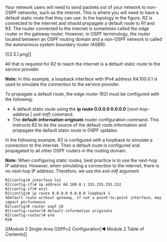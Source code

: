 Your network users will need to send packets out of your network to non-OSPF networks, such as the internet. This is where you will need to have a default static route that they can use. In the topology in the figure, R2 is connected to the internet and should propagate a default route to R1 and R3. The router connected to the internet is sometimes called the edge router or the gateway router. However, in OSPF terminology, the router located between an OSPF routing domain and a non-OSPF network is called the autonomous system boundary router (ASBR).

![[2.5.1.png]]

All that is required for R2 to reach the internet is a default static route to the service provider.

**Note:** In this example, a loopback interface with IPv4 address 64.100.0.1 is used to simulate the connection to the service provider.

To propagate a default route, the edge router (R2) must be configured with the following:

- A default static route using the **ip route 0.0.0.0 0.0.0.0** [_next-hop-address_ | _exit-intf_] command.
- The **default-information originate** router configuration command. This instructs R2 to be the source of the default route information and propagate the default static route in OSPF updates.

In the following example, R2 is configured with a loopback to simulate a connection to the internet. Then a default route is configured and propagated to all other OSPF routers in the routing domain.

**Note:** When configuring static routes, best practice is to use the next-hop IP address. However, when simulating a connection to the internet, there is no next-hop IP address. Therefore, we use the _exit-intf_ argument

```
R2(config)# interface lo1
R2(config-if)# ip address 64.100.0.1 255.255.255.252 
R2(config-if)# exit
R2(config)# ip route 0.0.0.0 0.0.0.0 loopback 1
%Default route without gateway, if not a point-to-point interface, may impact performance
R2(config)# router ospf 10
R2(config-router)# default-information originate
R2(config-router)# end
R2#
```

[[Module 2 Single-Area OSPFv2 Configuration|◀ Module 2 Table of Contents]]